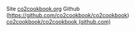 

Site [co2cookbook.org](https://co2cookbook.org) 
Github (https://github.com/co2cookbook/co2cookbook)
[co2cookbook/co2cookbook (github.com)](https://github.com/co2cookbook/co2cookbook)

